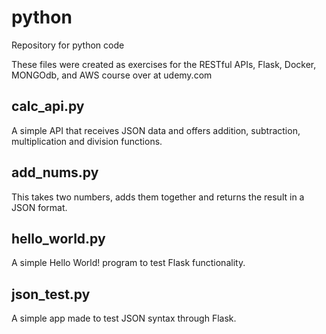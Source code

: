 # python
Repository for python code

These files were created as exercises for the RESTful APIs, Flask, Docker, MONGOdb, and AWS course over at udemy.com

calc_api.py
-----------
A simple API that receives JSON data and offers addition, subtraction, multiplication and division functions.

add_nums.py
-----------
This takes two numbers, adds them together and returns the result in a JSON format.

hello_world.py
--------------
A simple Hello World! program to test Flask functionality.

json_test.py
------------
A simple app made to test JSON syntax through Flask.
